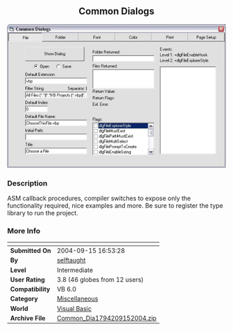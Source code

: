 ﻿<div align="center">

## Common Dialogs

<img src="PIC2004931415514680.JPG">
</div>

### Description

ASM callback procedures, compiler switches to expose only the functionality required, nice examples and more. Be sure to register the type library to run the project.
 
### More Info
 


<span>             |<span>
---                |---
**Submitted On**   |2004-09-15 16:53:28
**By**             |[selftaught](https://github.com/Planet-Source-Code/PSCIndex/blob/master/ByAuthor/selftaught.md)
**Level**          |Intermediate
**User Rating**    |3.8 (46 globes from 12 users)
**Compatibility**  |VB 6\.0
**Category**       |[Miscellaneous](https://github.com/Planet-Source-Code/PSCIndex/blob/master/ByCategory/miscellaneous__1-1.md)
**World**          |[Visual Basic](https://github.com/Planet-Source-Code/PSCIndex/blob/master/ByWorld/visual-basic.md)
**Archive File**   |[Common\_Dia1794209152004\.zip](https://github.com/Planet-Source-Code/selftaught-common-dialogs__1-55996/archive/master.zip)








